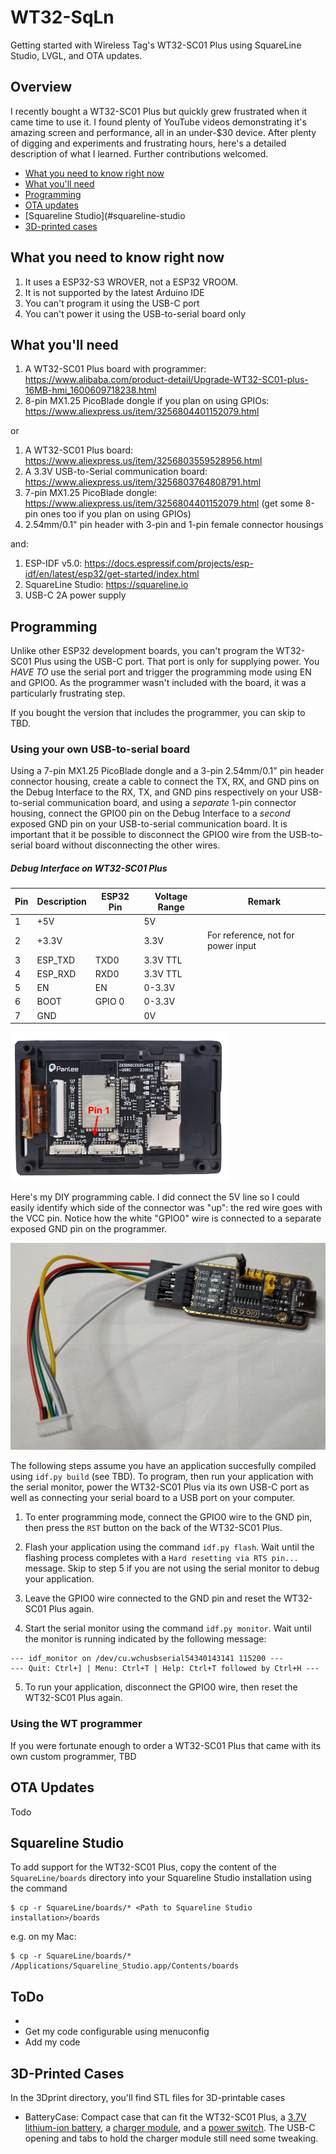 # WT32-SqLn
Getting started with Wireless Tag's WT32-SC01 Plus using SquareLine Studio, LVGL, and OTA updates.

## Overview
I recently bought a WT32-SC01 Plus but quickly grew frustrated when it came time to use it.
I found plenty of YouTube videos demonstrating it's amazing screen and performance,
all in an under-$30 device. After plenty of digging and experiments and frustrating hours,
here's a detailed description of what I learned. Further contributions welcomed.

* [What you need to know right now](#what-you-need-to-know-right-now)
* [What you'll need](#what-youll-need)
* [Programming](#programming)
* [OTA updates](#ota-updates)
* [Squareline Studio](#squareline-studio
* [3D-printed cases](#3d-printed-cases)

## What you need to know right now

1. It uses a ESP32-S3 WROVER, not a ESP32 VROOM.
1. It is not supported by the latest Arduino IDE
1. You can't program it using the USB-C port
1. You can't power it using the USB-to-serial board only

## What you'll need

1. A WT32-SC01 Plus board with programmer: https://www.alibaba.com/product-detail/Upgrade-WT32-SC01-plus-16MB-hmi_1600609718238.html
1. 8-pin MX1.25 PicoBlade dongle if you plan on using GPIOs: https://www.aliexpress.us/item/3256804401152079.html

or

1. A WT32-SC01 Plus board: https://www.aliexpress.us/item/3256803559528956.html
1. A 3.3V USB-to-Serial communication board: https://www.aliexpress.us/item/3256803764808791.html
1. 7-pin MX1.25 PicoBlade dongle: https://www.aliexpress.us/item/3256804401152079.html (get some 8-pin ones too if you plan on using GPIOs)
1. 2.54mm/0.1" pin header with 3-pin and 1-pin female connector housings

and:

1. ESP-IDF v5.0: https://docs.espressif.com/projects/esp-idf/en/latest/esp32/get-started/index.html
1. SquareLine Studio: https://squareline.io
1. USB-C 2A power supply

## Programming

Unlike other ESP32 development boards, you can't program the WT32-SC01 Plus using the USB-C port.
That port is only for supplying power.
You *HAVE TO* use the serial port and trigger the programming mode using EN and GPIO0.
As the programmer wasn't included with the board, it was a particularly frustrating step.

If you bought the version that includes the programmer, you can skip to TBD.

### Using your own USB-to-serial board

Using a 7-pin MX1.25 PicoBlade dongle and a 3-pin 2.54mm/0.1" pin header connector housing,
create a cable to connect the TX, RX, and GND pins on the Debug Interface
to the RX, TX, and GND pins respectively on your USB-to-serial communication board,
and using a *separate* 1-pin connector housing, connect the GPIO0 pin on the Debug Interface
to a *second* exposed GND pin on your USB-to-serial communication board.
It is important that it be possible to disconnect the GPIO0 wire from the USB-to-serial board
without disconnecting the other wires.

##### Debug Interface on WT32-SC01 Plus
| Pin | Description | ESP32 Pin | Voltage Range | Remark
| --- | ----------- | --------- | ------------- | ------
| 1 | +5V | | 5V |
| 2 | +3.3V | | 3.3V | For reference, not for power input
| 3 | ESP_TXD | TXD0 | 3.3V TTL |
| 4 | ESP_RXD | RXD0 | 3.3V TTL |
| 5 | EN | EN | 0-3.3V |
| 6 | BOOT | GPIO 0 | 0-3.3V | 
| 7 | GND | | 0V |

![WT32-SC01 Plus Back](assets/wt32_sc01_plus.png)

Here's my DIY programming cable.
I did connect the 5V line so I could easily identify which side of the connector was "up": the red wire goes with the VCC pin.
Notice how the white "GPIO0" wire is connected to a separate exposed GND pin on the programmer.

![WT32-SC01 Plus DIY Programmer Cable](assets/diy_programmer.jpg "DIY Programmer Cable")

The following steps assume you have an application succesfully compiled using `idf.py build` (see TBD).
To program, then run your application with the serial monitor, power the WT32-SC01 Plus via its own
USB-C port as well as connecting your serial board to a USB port on your computer.

1. To enter programming mode, connect the GPIO0 wire to the GND pin, then press the `RST` button on the back
of the WT32-SC01 Plus.

1. Flash your application using the command `idf.py flash`. Wait until the flashing process completes with a `Hard resetting via RTS pin...` message.
   Skip to step 5 if you are not using the serial monitor to debug your application.

1. Leave the GPIO0 wire connected to the GND pin and reset the WT32-SC01 Plus again.

1. Start the serial monitor using the command `idf.py monitor`. Wait until the monitor is running indicated by the following message:

```
--- idf_monitor on /dev/cu.wchusbserial54340143141 115200 ---
--- Quit: Ctrl+] | Menu: Ctrl+T | Help: Ctrl+T followed by Ctrl+H ---
```

5. To run your application, disconnect the GPIO0 wire, then reset the WT32-SC01 Plus again.

### Using the WT programmer

If you were fortunate enough to order a WT32-SC01 Plus that came with its own custom programmer, TBD

## OTA Updates

Todo

## Squareline Studio

To add support for the WT32-SC01 Plus, copy the content of the `SquareLine/boards` directory into your Squareline Studio installation using the command

```
$ cp -r SquareLine/boards/* <Path to Squareline Studio installation>/boards
```

e.g. on my Mac:

```
$ cp -r SquareLine/boards/* /Applications/Squareline_Studio.app/Contents/boards
```

## ToDo

*
* Get my code configurable using menuconfig
* Add my code

## 3D-Printed Cases

In the 3Dprint directory, you'll find STL files for 3D-printable cases

* BatteryCase: Compact case that can fit the WT32-SC01 Plus, a [3.7V lithium-ion battery](https://www.aliexpress.us/item/3256803919111184.html), a [charger module](https://www.aliexpress.us/item/3256804193670438.html), and a [power switch](https://www.aliexpress.us/item/2251832642923360.html).
  The USB-C opening and tabs to hold the charger module still need some tweaking.
